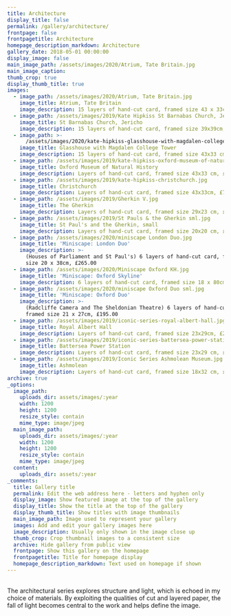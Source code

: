 ```yaml
---
title: Architecture
display_title: false
permalink: /gallery/architecture/
frontpage: false
frontpagetitle: Architecture
homepage_description_markdown: Architecture
gallery_date: 2018-05-01 00:00:00
display_image: false
main_image_path: /assets/images/2020/Atrium, Tate Britain.jpg
main_image_caption:
thumb_crop: true
display_thumb_title: true
images:
  - image_path: /assets/images/2020/Atrium, Tate Britain.jpg
    image_title: Atrium, Tate Britain
    image_description: 15 layers of hand-cut card, framed size 43 x 33cm, £795.00
  - image_path: /assets/images/2019/Kate Hipkiss St Barnabas Church, Jericho.jpg
    image_title: St Barnabas Church, Jericho
    image_description: 15 layers of hand-cut card, framed size 39x39cm, £795.00
  - image_path: >-
      /assets/images/2020/kate-hipkiss-glasshouse-with-magdalen-college-tower-ii-sml.jpg
    image_title: Glasshouse with Magdalen College Tower
    image_description: 15 layers of hand-cut card, framed size 43x33 cm, £925.00
  - image_path: /assets/images/2019/kate-hipkiss-oxford-museum-of-natural-history.jpg
    image_title: Oxford Museum of Natural History
    image_description: Layers of hand-cut card, framed size 43x33 cm, £725.00
  - image_path: /assets/images/2019/kate-hipkiss-christchurch.jpg
    image_title: Christchurch
    image_description: Layers of hand-cut card, framed size 43x33cm, £725.00
  - image_path: /assets/images/2019/Gherkin V.jpg
    image_title: The Gherkin
    image_description: Layers of hand-cut card, framed size 29x23 cm, £295.00
  - image_path: /assets/images/2019/St Pauls & the Gherkin sml.jpg
    image_title: St Paul's and the Gherkin, small
    image_description: Layers of hand-cut card, framed size 20x20 cm, £150.00
  - image_path: /assets/images/2020/miniscape London Duo.jpg
    image_title: 'Miniscape: London Duo'
    image_description: >-
      (Houses of Parliament and St Paul's) 6 layers of hand-cut card, framed
      size 20 x 38cm, £265.00
  - image_path: /assets/images/2020/Miniscape Oxford KH.jpg
    image_title: 'Miniscape: Oxford Skyline'
    image_description: 6 layers of hand-cut card, framed size 18 x 80cm, £650.00
  - image_path: /assets/images/2020/miniscape Oxford Duo sml.jpg
    image_title: 'Miniscape: Oxford Duo'
    image_description: >-
      (Radcliffe Camera and The Sheldonian Theatre) 6 layers of hand-cut card,
      framed size 21 x 27cm, £195.00
  - image_path: /assets/images/2019/iconic-series-royal-albert-hall.jpg
    image_title: Royal Albert Hall
    image_description: Layers of hand-cut card, framed size 23x29cm, £295.00
  - image_path: /assets/images/2019/iconic-series-battersea-power-station.jpg
    image_title: Battersea Power Station
    image_description: Layers of hand-cut card, framed size 23x29 cm, £295.00
  - image_path: /assets/images/2019/Iconic Series Ashmolean Museum.jpg
    image_title: Ashmolean
    image_description: Layers of hand-cut card, framed size 18x32 cm, £320.00
archive: true
_options:
  image_path:
    uploads_dir: assets/images/:year
    width: 1200
    height: 1200
    resize_style: contain
    mime_type: image/jpeg
  main_image_path:
    uploads_dir: assets/images/:year
    width: 1200
    height: 1200
    resize_style: contain
    mime_type: image/jpeg
  content:
    uploads_dir: assets/:year
_comments:
  title: Gallery title
  permalink: Edit the web address here - letters and hyphen only
  display_image: Show featured image at the top of the gallery
  display_title: Show the title at the top of the gallery
  display_thumb_title: Show titles with image thumbnails
  main_image_path: Image used to represent your gallery
  images: Add and edit your gallery images here
  image_description: Usually only shown in the image close up
  thumb_crop: Crop thumbnail images to a consistent size
  archive: Hide gallery from public view
  frontpage: Show this gallery on the homepage
  frontpagetitle: Title for homepage display
  homepage_description_markdown: Text used on homepage if shown
---
```


<br>The architectural series explores structure and light, which is echoed in my choice of materials. By exploiting the qualities of cut and layered paper, the fall of light becomes central to the work and helps define the image.
